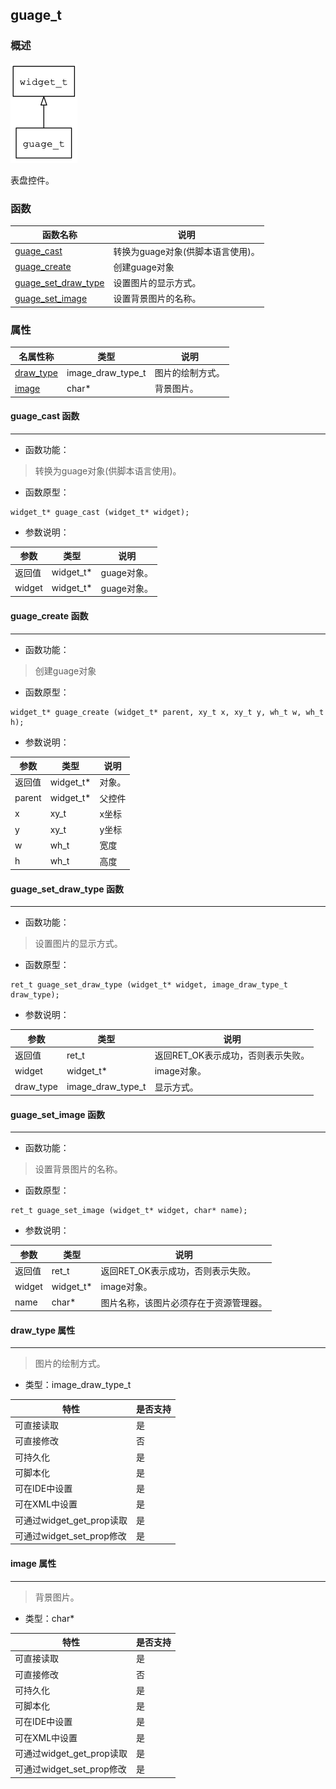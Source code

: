 ## guage\_t
### 概述
![image](images/guage_t_0.png)

 表盘控件。
### 函数
<p id="guage_t_methods">

| 函数名称 | 说明 | 
| -------- | ------------ | 
| <a href="#guage_t_guage_cast">guage\_cast</a> | 转换为guage对象(供脚本语言使用)。 |
| <a href="#guage_t_guage_create">guage\_create</a> | 创建guage对象 |
| <a href="#guage_t_guage_set_draw_type">guage\_set\_draw\_type</a> | 设置图片的显示方式。 |
| <a href="#guage_t_guage_set_image">guage\_set\_image</a> | 设置背景图片的名称。 |
### 属性
<p id="guage_t_properties">

| 名属性称 | 类型 | 说明 | 
| -------- | ----- | ------------ | 
| <a href="#guage_t_draw_type">draw\_type</a> | image\_draw\_type\_t | 图片的绘制方式。 |
| <a href="#guage_t_image">image</a> | char* | 背景图片。 |
#### guage\_cast 函数
-----------------------

* 函数功能：

> <p id="guage_t_guage_cast"> 转换为guage对象(供脚本语言使用)。



* 函数原型：

```
widget_t* guage_cast (widget_t* widget);
```

* 参数说明：

| 参数 | 类型 | 说明 |
| -------- | ----- | --------- |
| 返回值 | widget\_t* | guage对象。 |
| widget | widget\_t* | guage对象。 |
#### guage\_create 函数
-----------------------

* 函数功能：

> <p id="guage_t_guage_create"> 创建guage对象



* 函数原型：

```
widget_t* guage_create (widget_t* parent, xy_t x, xy_t y, wh_t w, wh_t h);
```

* 参数说明：

| 参数 | 类型 | 说明 |
| -------- | ----- | --------- |
| 返回值 | widget\_t* | 对象。 |
| parent | widget\_t* | 父控件 |
| x | xy\_t | x坐标 |
| y | xy\_t | y坐标 |
| w | wh\_t | 宽度 |
| h | wh\_t | 高度 |
#### guage\_set\_draw\_type 函数
-----------------------

* 函数功能：

> <p id="guage_t_guage_set_draw_type"> 设置图片的显示方式。



* 函数原型：

```
ret_t guage_set_draw_type (widget_t* widget, image_draw_type_t draw_type);
```

* 参数说明：

| 参数 | 类型 | 说明 |
| -------- | ----- | --------- |
| 返回值 | ret\_t | 返回RET\_OK表示成功，否则表示失败。 |
| widget | widget\_t* | image对象。 |
| draw\_type | image\_draw\_type\_t | 显示方式。 |
#### guage\_set\_image 函数
-----------------------

* 函数功能：

> <p id="guage_t_guage_set_image"> 设置背景图片的名称。



* 函数原型：

```
ret_t guage_set_image (widget_t* widget, char* name);
```

* 参数说明：

| 参数 | 类型 | 说明 |
| -------- | ----- | --------- |
| 返回值 | ret\_t | 返回RET\_OK表示成功，否则表示失败。 |
| widget | widget\_t* | image对象。 |
| name | char* | 图片名称，该图片必须存在于资源管理器。 |
#### draw\_type 属性
-----------------------
> <p id="guage_t_draw_type"> 图片的绘制方式。


* 类型：image\_draw\_type\_t

| 特性 | 是否支持 |
| -------- | ----- |
| 可直接读取 | 是 |
| 可直接修改 | 否 |
| 可持久化   | 是 |
| 可脚本化   | 是 |
| 可在IDE中设置 | 是 |
| 可在XML中设置 | 是 |
| 可通过widget\_get\_prop读取 | 是 |
| 可通过widget\_set\_prop修改 | 是 |
#### image 属性
-----------------------
> <p id="guage_t_image"> 背景图片。


* 类型：char*

| 特性 | 是否支持 |
| -------- | ----- |
| 可直接读取 | 是 |
| 可直接修改 | 否 |
| 可持久化   | 是 |
| 可脚本化   | 是 |
| 可在IDE中设置 | 是 |
| 可在XML中设置 | 是 |
| 可通过widget\_get\_prop读取 | 是 |
| 可通过widget\_set\_prop修改 | 是 |
